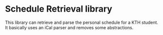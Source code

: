# Schedule Retrieval library

This library can retrieve and parse the personal schedule for a KTH student. It basically uses an iCal parser and removes
some abstractions.
